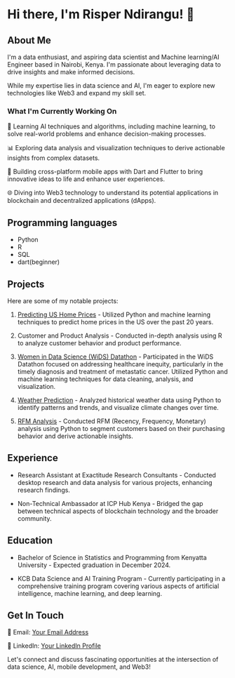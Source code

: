 # Hi there, I'm Risper Ndirangu! 👋

## About Me
I'm a data enthusiast, and aspiring data scientist and Machine learning/AI Engineer based in Nairobi, Kenya. I'm passionate about leveraging data to drive insights and make informed decisions.

While my expertise lies in data science and AI, I'm eager to explore new technologies like Web3 and expand my skill set.

### What I'm Currently Working On

🤖 Learning AI techniques and algorithms, including machine learning, to solve real-world problems and enhance decision-making processes.

📊 Exploring data analysis and visualization techniques to derive actionable insights from complex datasets.

📱 Building cross-platform mobile apps with Dart and Flutter to bring innovative ideas to life and enhance user experiences.

🌐 Diving into Web3 technology to understand its potential applications in blockchain and decentralized applications (dApps).

## Programming languages 
- Python
- R
- SQL
- dart(beginner)

## Projects
Here are some of my notable projects:
1. [Predicting US Home Prices](https://github.com/Risper8/Home-Prices-in-US) - Utilized Python and machine learning techniques to predict home prices in the US over the past 20 years.
   
2. Customer and Product Analysis - Conducted in-depth analysis using R to analyze customer behavior and product performance.
   
3. [Women in Data Science (WiDS) Datathon](https://www.kaggle.com/code/risperndirangu/wids-datathon) - Participated in the WiDS Datathon focused on addressing healthcare inequity, particularly in the timely diagnosis and treatment of metastatic cancer. Utilized Python and machine learning techniques for data cleaning, analysis, and visualization.

4. [Weather Prediction](https://www.kaggle.com/code/risperndirangu/weather-prediction) - Analyzed historical weather data using Python to identify patterns and trends, and visualize climate changes over time.
   
5.  [RFM Analysis](https://www.kaggle.com/code/risperndirangu/rfm-analysis) - Conducted RFM (Recency, Frequency, Monetary) analysis using Python to segment customers based on their purchasing behavior and derive actionable insights.

## Experience

- Research Assistant at Exactitude Research Consultants - Conducted desktop research and data analysis for various projects, enhancing research findings.
  
- Non-Technical Ambassador at ICP Hub Kenya - Bridged the gap between technical aspects of blockchain technology and the broader community.



## Education

- Bachelor of Science in Statistics and Programming from Kenyatta University - Expected graduation in December 2024.
  
- KCB Data Science and AI Training Program -  Currently participating in a comprehensive training program covering various aspects of artificial intelligence, machine learning, and deep learning.

## Get In Touch
📧 Email: [Your Email Address](mailto:risperndirangu7@gmail.com)

🔗 LinkedIn: [Your LinkedIn Profile](https://www.linkedin.com/in/risper-ndirangu/)


Let's connect and discuss fascinating opportunities at the intersection of data science, AI, mobile development, and Web3!

